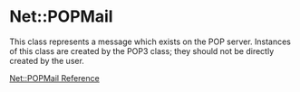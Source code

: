 # Net::POPMail

This class represents a message which exists on the POP server. Instances of
this class are created by the POP3 class; they should not be directly created
by the user.

[Net::POPMail Reference](https://ruby-doc.org/stdlib-2.5.0/libdoc/net/pop/rdoc/Net::POPMail.html)